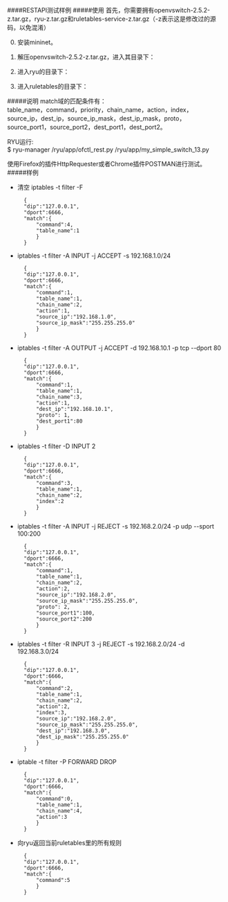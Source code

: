 ####RESTAPI测试样例
#####使用
首先，你需要拥有openvswitch-2.5.2-z.tar.gz，ryu-z.tar.gz和ruletables-service-z.tar.gz（-z表示这是修改过的源码，以免混淆） 

0. 安装mininet。
 

1. 解压openvswitch-2.5.2-z.tar.gz，进入其目录下：



2. 进入ryu的目录下：



3. 进入ruletables的目录下：




#####说明
match域的匹配条件有：  
table\_name，command，priority，chain\_name，action，index，source\_ip，dest\_ip，source\_ip\_mask，dest\_ip\_mask，proto，source\_port1，source\_port2，dest\_port1，dest\_port2。  

RYU运行:  
$ ryu-manager /ryu/app/ofctl\_rest.py /ryu/app/my\_simple\_switch\_13.py

使用Firefox的插件HttpRequester或者Chrome插件POSTMAN进行测试。
#####样例
* 清空 iptables -t filter -F

		{
		"dip":"127.0.0.1",
		"dport":6666,
		"match":{
		    "command":4,
		    "table_name":1
		    }
		}
* iptables -t filter -A INPUT -j ACCEPT -s 192.168.1.0/24

		{
		"dip":"127.0.0.1",
		"dport":6666,
		"match":{
		    "command":1,
		    "table_name":1,
		    "chain_name":2,
		    "action":1,
		    "source_ip":"192.168.1.0",
		    "source_ip_mask":"255.255.255.0"
			}
		}
* iptables -t filter -A OUTPUT -j ACCEPT -d 192.168.10.1 -p tcp --dport 80

		{
		"dip":"127.0.0.1",
		"dport":6666,
		"match":{
		    "command":1,
		    "table_name":1,
		    "chain_name":3,
		    "action":1,
		    "dest_ip":"192.168.10.1",
		    "proto": 1,
		    "dest_port1":80
			}
		}
* iptables -t filter -D INPUT 2
		
		{
		"dip":"127.0.0.1",
		"dport":6666,
		"match":{
		    "command":3,
		    "table_name":1,
		    "chain_name":2,
		    "index":2
			}
		}
* iptables -t filter -A INPUT -j REJECT -s 192.168.2.0/24 -p udp --sport 100:200

		{
		"dip":"127.0.0.1",
		"dport":6666,
		"match":{
		    "command":1,
		    "table_name":1,
		    "chain_name":2,
		    "action":2,
		    "source_ip":"192.168.2.0",
		    "source_ip_mask":"255.255.255.0",
		    "proto": 2,
		    "source_port1":100,
		    "source_port2":200
			}
		}
* iptables -t filter -R INPUT 3 -j REJECT -s 192.168.2.0/24 -d 192.168.3.0/24 

		{
		"dip":"127.0.0.1",
		"dport":6666,
		"match":{
		    "command":2,
		    "table_name":1,
		    "chain_name":2,
		    "action":2,
		    "index":3,
		    "source_ip":"192.168.2.0",
		    "source_ip_mask":"255.255.255.0",
		    "dest_ip":"192.168.3.0",
		    "dest_ip_mask":"255.255.255.0"
			}
		}
* iptable -t filter -P FORWARD DROP

		{
		"dip":"127.0.0.1",
		"dport":6666,
		"match":{
		    "command":0,
		    "table_name":1,
		    "chain_name":4,
		    "action":3
			}
		}
		
* 向ryu返回当前ruletables里的所有规则

		{
		"dip":"127.0.0.1",
		"dport":6666,
		"match":{
		    "command":5
			}
		}
